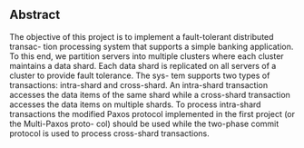 ## Abstract
The objective of this project is to implement a fault-tolerant distributed transac- tion processing system that supports a simple banking application. To this end, we partition servers into multiple clusters where each cluster maintains a data shard. Each data shard is replicated on all servers of a cluster to provide fault tolerance. The sys- tem supports two types of transactions: intra-shard and cross-shard. An intra-shard transaction accesses the data items of the same shard while a cross-shard transaction accesses the data items on multiple shards. To process intra-shard transactions the modified Paxos protocol implemented in the first project (or the Multi-Paxos proto- col) should be used while the two-phase commit protocol is used to process cross-shard transactions.
